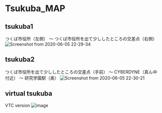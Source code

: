 # Tsukuba_MAP
## tsukuba1
つくば市役所（左側） 〜 つくば市役所を出て少ししたところの交差点（右側）
![Screenshot from 2020-06-05 22-29-34](https://user-images.githubusercontent.com/20837922/83881864-3e3a1a80-a77c-11ea-9acb-7707163de582.png)

## tsukuba2 
つくば市役所を出て少ししたところの交差点（手前） 〜 CYBERDYNE（真ん中付近） 〜 研究学園駅（奥）
![Screenshot from 2020-06-05 22-30-21](https://user-images.githubusercontent.com/20837922/83881948-60cc3380-a77c-11ea-989a-088a70278dd4.png)

## virtual tsukuba
VTC version
![image](https://user-images.githubusercontent.com/20837922/90234376-8ea7b580-de5a-11ea-9e6e-f35c1029a5ce.png)
